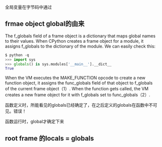 全局变量在字节码中通过




## frmae object global的由来

The f_globals field of a frame object is a dictionary that maps global names to their values. When CPython creates a frame object for a module, it assigns f_globals to the dictionary of the module. We can easily check this:


```py
$ python -q
>>> import sys
>>> globals() is sys.modules['__main__'].__dict__
True
```

When the VM executes the MAKE_FUNCTION opcode to create a new function object, it assigns the func_globals field of that object to f_globals of the current frame object（1）. When the function gets called, the VM creates a new frame object for it with f_globals set to func_globals（2）.

函数定义时，所能看见的globals已经确定了，在之后定义的globals在函数中不可见。错误！

函数运行时，global才确定下来

## root frame 的locals = globals